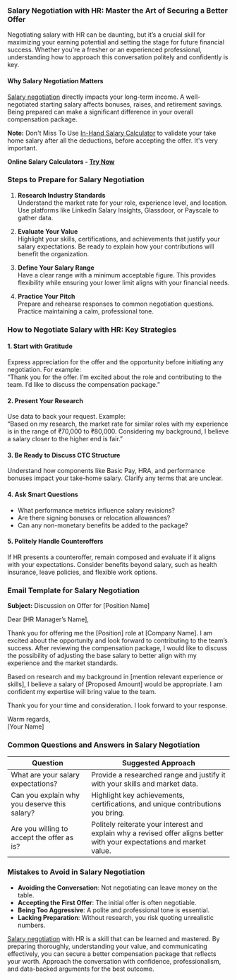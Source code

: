 ### Salary Negotiation with HR: Master the Art of Securing a Better Offer

Negotiating salary with HR can be daunting, but it’s a crucial skill for maximizing your earning potential and setting the stage for future financial success. Whether you're a fresher or an experienced professional, understanding how to approach this conversation politely and confidently is key.

#### Why Salary Negotiation Matters
[Salary negotiation](https://www.hrcalcy.in/2024/12/salary-negotiation-with-hr-tips-in-hand-salary-calculator.html) directly impacts your long-term income. A well-negotiated starting salary affects bonuses, raises, and retirement savings. Being prepared can make a significant difference in your overall compensation package.

**Note:** Don't Miss To Use [In-Hand Salary Calculator](https://www.prathamcareers.in/p/in-hand-salary-calculator.html) to validate your take home salary after all the deductions, before accepting the offer. It's very important.

**Online Salary Calculators - [Try Now](https://www.prathamcareers.in/p/calculator.html)**

### Steps to Prepare for Salary Negotiation

1. **Research Industry Standards**  
   Understand the market rate for your role, experience level, and location. Use platforms like LinkedIn Salary Insights, Glassdoor, or Payscale to gather data.

2. **Evaluate Your Value**  
   Highlight your skills, certifications, and achievements that justify your salary expectations. Be ready to explain how your contributions will benefit the organization.

3. **Define Your Salary Range**  
   Have a clear range with a minimum acceptable figure. This provides flexibility while ensuring your lower limit aligns with your financial needs.

4. **Practice Your Pitch**  
   Prepare and rehearse responses to common negotiation questions. Practice maintaining a calm, professional tone.

### How to Negotiate Salary with HR: Key Strategies

#### 1. **Start with Gratitude**  
   Express appreciation for the offer and the opportunity before initiating any negotiation. For example:  
   “Thank you for the offer. I’m excited about the role and contributing to the team. I’d like to discuss the compensation package.”

#### 2. **Present Your Research**  
   Use data to back your request. Example:  
   “Based on my research, the market rate for similar roles with my experience is in the range of ₹70,000 to ₹80,000. Considering my background, I believe a salary closer to the higher end is fair.”

#### 3. **Be Ready to Discuss CTC Structure**  
   Understand how components like Basic Pay, HRA, and performance bonuses impact your take-home salary. Clarify any terms that are unclear.

#### 4. **Ask Smart Questions**  
   - What performance metrics influence salary revisions?  
   - Are there signing bonuses or relocation allowances?  
   - Can any non-monetary benefits be added to the package?

#### 5. **Politely Handle Counteroffers**  
   If HR presents a counteroffer, remain composed and evaluate if it aligns with your expectations. Consider benefits beyond salary, such as health insurance, leave policies, and flexible work options.

### Email Template for Salary Negotiation

**Subject:** Discussion on Offer for [Position Name]  

Dear [HR Manager’s Name],  

Thank you for offering me the [Position] role at [Company Name]. I am excited about the opportunity and look forward to contributing to the team’s success. After reviewing the compensation package, I would like to discuss the possibility of adjusting the base salary to better align with my experience and the market standards.  

Based on research and my background in [mention relevant experience or skills], I believe a salary of [Proposed Amount] would be appropriate. I am confident my expertise will bring value to the team.  

Thank you for your time and consideration. I look forward to your response.  

Warm regards,  
[Your Name]  

### Common Questions and Answers in Salary Negotiation

| **Question**                                             | **Suggested Approach**                                                                                                 |
|---------------------------------------------------------|-------------------------------------------------------------------------------------------------------------------------|
| What are your salary expectations?                      | Provide a researched range and justify it with your skills and market data.                                              |
| Can you explain why you deserve this salary?            | Highlight key achievements, certifications, and unique contributions you bring.                                         |
| Are you willing to accept the offer as is?              | Politely reiterate your interest and explain why a revised offer aligns better with your expectations and market value.  |

### Mistakes to Avoid in Salary Negotiation

- **Avoiding the Conversation**: Not negotiating can leave money on the table.  
- **Accepting the First Offer**: The initial offer is often negotiable.  
- **Being Too Aggressive**: A polite and professional tone is essential.  
- **Lacking Preparation**: Without research, you risk quoting unrealistic numbers.  
 
[Salary negotiation](https://www.prathamcareers.in/2025/01/salary-negotiation-tips-with-hr.html) with HR is a skill that can be learned and mastered. By preparing thoroughly, understanding your value, and communicating effectively, you can secure a better compensation package that reflects your worth. Approach the conversation with confidence, professionalism, and data-backed arguments for the best outcome.
